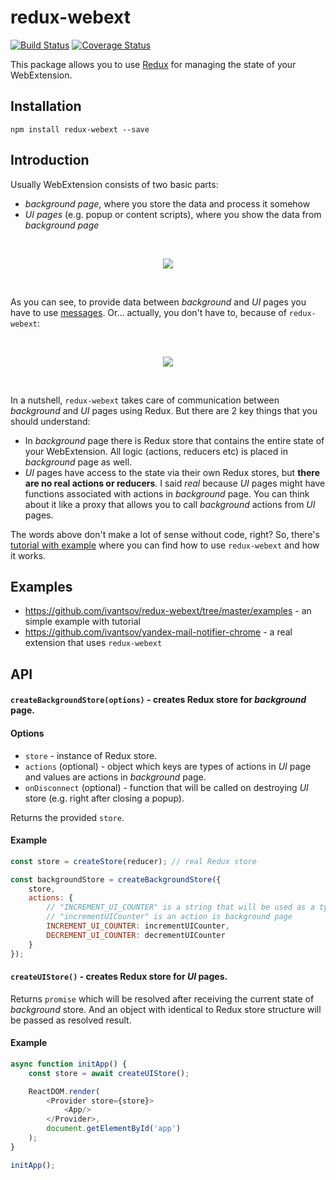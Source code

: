 # redux-webext

[![Build Status](https://travis-ci.org/ivantsov/redux-webext.svg?branch=master)](https://travis-ci.org/ivantsov/redux-webext)
[![Coverage Status](https://coveralls.io/repos/github/ivantsov/redux-webext/badge.svg?branch=master)](https://coveralls.io/github/ivantsov/redux-webext?branch=master)

This package allows you to use [Redux](https://github.com/reactjs/redux) for managing the state of your WebExtension.

## Installation

`npm install redux-webext --save`

## Introduction

Usually WebExtension consists of two basic parts:
 
* _background page_, where you store the data and process it somehow
* _UI pages_ (e.g. popup or content scripts), where you show the data from _background page_

<br/>
<p align="center">
  <img src="https://cloud.githubusercontent.com/assets/1555792/19413626/dd0f33be-9332-11e6-801f-090ffb8eced4.png"/>
</p>
<br/>

As you can see, to provide data between _background_ and _UI_ pages you have to use [messages](https://developer.chrome.com/extensions/messaging). Or... actually, you don't have to, because of `redux-webext`:

<br/>
<p align="center">
  <img src="https://cloud.githubusercontent.com/assets/1555792/19413725/21031a42-9336-11e6-85ce-d5dc63104936.png"/>
</p>
<br/>

In a nutshell, `redux-webext` takes care of communication between _background_ and _UI_ pages using Redux. But there are 2 key things that you should understand:

* In _background_ page there is Redux store that contains the entire state of your WebExtension. All logic (actions, reducers etc) is placed in _background_ page as well.
* _UI_ pages have access to the state via their own Redux stores, but **there are no real actions or reducers**. I said *real* because _UI_ pages might have functions associated with actions in _background_ page. You can think about it like a proxy that allows you to call _background_ actions from _UI_ pages.

The words above don't make a lot of sense without code, right? So, there's [tutorial with example](https://github.com/ivantsov/redux-webext/tree/master/examples) where you can find how to use `redux-webext` and how it works.

## Examples

* https://github.com/ivantsov/redux-webext/tree/master/examples - an simple example with tutorial 
* https://github.com/ivantsov/yandex-mail-notifier-chrome - a real extension that uses `redux-webext`

## API

#### `createBackgroundStore(options)` - creates Redux store for _background_ page.

#### Options

- `store` - instance of Redux store.
- `actions` (optional) - object which keys are types of actions in _UI_ page and values are actions in _background_ page.
- `onDisconnect` (optional) - function that will be called on destroying _UI_ store (e.g. right after closing a popup).

Returns the provided `store`.

#### Example

```js
const store = createStore(reducer); // real Redux store

const backgroundStore = createBackgroundStore({
    store,
    actions: {
        // "INCREMENT_UI_COUNTER" is a string that will be used as a type of action in UI page
        // "incrementUICounter" is an action is background page
        INCREMENT_UI_COUNTER: incrementUICounter,
        DECREMENT_UI_COUNTER: decrementUICounter
    }
});
```

#### `createUIStore()` - creates Redux store for _UI_ pages.

Returns `promise` which will be resolved after receiving the current state of _background_ store. And an object with identical to Redux store structure will be passed as resolved result.

#### Example

```js
async function initApp() {
    const store = await createUIStore();

    ReactDOM.render(
        <Provider store={store}>
            <App/>
        </Provider>,
        document.getElementById('app')
    );
}

initApp();
```

